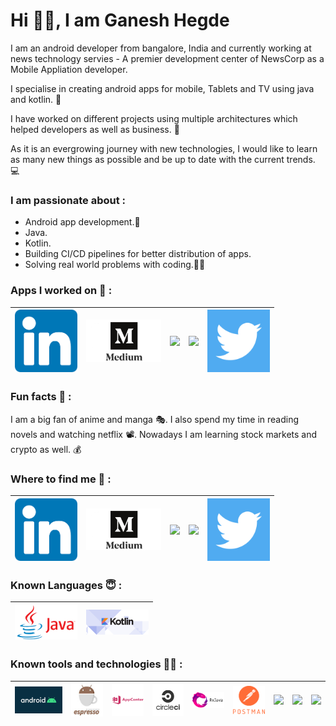 # Hi 🙋‍♂️, I am Ganesh Hegde

I am an android developer from bangalore, India and currently working at news technology servies - A premier development center of NewsCorp as a Mobile Appliation developer. 

I specialise in creating android apps for mobile, Tablets and TV using java and kotlin. 📲

I have worked on different projects using multiple architectures which helped developers as well as business. 🚀 

As it is an evergrowing journey with new technologies, I would like to learn as many new things as possible and be up to date with the current trends. 💻



### I am passionate about :
* Android app development.📱
* Java.
* Kotlin.
* Building CI/CD pipelines for better distribution of apps.
* Solving real world problems with coding.🧑‍💻


### Apps I worked on 👀 :

<a href="https://play.google.com/store/apps/details?id=com.loyalty.android"><img src="https://github.com/iamganeshhegde/ganesh-hegde/blob/main/icons/in.png" width="100"></a>|<a href="https://play.google.com/store/apps/details?id=com.asianpaints.dbu.digital.colourwithasianpaints"><img src="https://github.com/iamganeshhegde/ganesh-hegde/blob/main/icons/medium.jpg" width="120"></a>|<a href="https://leetcode.com/iamganeshhegde/"><img src="https://github.com/iamganeshhegde/iamganeshhegde/blob/main/icons/leet.png" width="100"></a>|<a href="https://play.google.com/store/apps/details?id=uk.co.thesun.mobile"><img src="https://github.com/iamganeshhegde/iamganeshhegde/blob/main/icons/stack.png" width="100"></a>|<a href="https://play.google.com/store/apps/details?id=in.mohalla.video"><img src="https://github.com/iamganeshhegde/ganesh-hegde/blob/main/icons/twit.png" width="100"></a>
|--|--|--|--|--|


### Fun facts 🍿 :

I am a big fan of anime and manga 🎭. I also spend my time in reading novels and watching netflix 📽.  Nowadays I am learning stock markets and crypto as well. 💰  



### Where to find me 👀 :

<a href="https://www.linkedin.com/in/ganesh-hegde-061085151/"><img src="https://github.com/iamganeshhegde/ganesh-hegde/blob/main/icons/in.png" width="100"></a>|<a href="https://medium.com/@iamganeshhegde"><img src="https://github.com/iamganeshhegde/ganesh-hegde/blob/main/icons/medium.jpg" width="120"></a>|<a href="https://leetcode.com/iamganeshhegde/"><img src="https://github.com/iamganeshhegde/iamganeshhegde/blob/main/icons/leet.png" width="100"></a>|<a href="https://stackoverflow.com/users/17260953/ganesh-hegde"><img src="https://github.com/iamganeshhegde/iamganeshhegde/blob/main/icons/stack.png" width="100"></a>|<a href="https://twitter.com/imGaneshHegde"><img src="https://github.com/iamganeshhegde/ganesh-hegde/blob/main/icons/twit.png" width="100"></a>
|--|--|--|--|--|




### Known Languages 😇 :

|<a><img src="https://github.com/iamganeshhegde/ganesh-hegde/blob/main/icons/java.png" width="100"></a>|<a><img src="https://github.com/iamganeshhegde/ganesh-hegde/blob/main/icons/kotlin.png" width="100"></a>|
|--|--|


### Known tools and technologies 🧑‍💻 : 

|<a><img src="https://github.com/iamganeshhegde/ganesh-hegde/blob/main/icons/android-1.jpeg" width="150"></a>|<a><img src="https://github.com/iamganeshhegde/ganesh-hegde/blob/main/icons/espresso.jpeg" width="100"></a>|<a><img src="https://github.com/iamganeshhegde/ganesh-hegde/blob/main/icons/appcenter.jpg" width="100"></a>|<a><img src="https://github.com/iamganeshhegde/ganesh-hegde/blob/main/icons/circleci.png" width="100"></a>|<a><img src="https://github.com/iamganeshhegde/ganesh-hegde/blob/main/icons/rxjava.png" width="100"></a>|<a><img src="https://github.com/iamganeshhegde/ganesh-hegde/blob/main/icons/postman.png" width="100"></a>|<a><img src="https://github.com/iamganeshhegde/iamganeshhegde/blob/main/icons/jira.png" width="100"></a>|<a><img src="https://github.com/iamganeshhegde/iamganeshhegde/blob/main/icons/newrelic.png" width="100"></a>|<a><img src="https://github.com/iamganeshhegde/iamganeshhegde/blob/main/icons/firebase-1.png" width="120"></a>|
|--|--|--|--|--|--|--|--|--|


